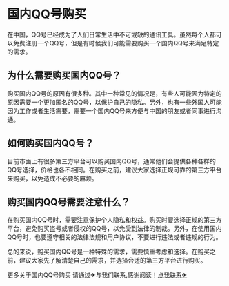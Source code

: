 # 国内QQ号购买

在中国，QQ号已经成为了人们日常生活中不可或缺的通讯工具。虽然每个人都可以免费注册一个QQ号，但是有时候我们可能需要购买一个国内QQ号来满足特定的需求。

## 为什么需要购买国内QQ号？

购买国内QQ号的原因有很多种。其中一种常见的情况是，有些人可能因为特定的原因需要一个更加匿名的QQ号，以保护自己的隐私。另外，也有一些外国人可能因为工作或者生活需要，需要一个国内QQ号来方便与中国的朋友或者同事进行沟通。

## 如何购买国内QQ号？

目前市面上有很多第三方平台可以购买国内QQ号，通常他们会提供各种各样的QQ号选择，价格也各不相同。在购买之前，建议大家选择正规可靠的第三方平台来购买，以免造成不必要的麻烦。

## 购买国内QQ号需要注意什么？

在购买国内QQ号时，需要注意保护个人隐私和权益。购买时要选择正规的第三方平台，避免购买盗号或者侵权的QQ号，以免受到法律的制裁。另外，在使用国内QQ号时，也要遵守相关的法律法规和用户协议，不要进行违法或者违规的行为。

总的来说，购买国内QQ号是一种特殊的需求，需要慎重考虑和选择。在购买之前，建议大家先了解清楚自己的需求，并选择合适的第三方平台进行购买。

更多关于国内QQ号购买 请通过✈与我们联系,感谢阅读！[点我联系✈](https://blog.G208.com)